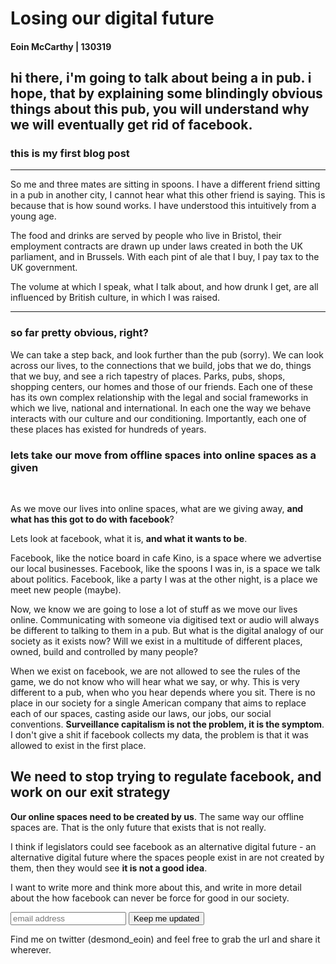 # Losing our digital future

#### Eoin McCarthy | 130319

## hi there, i'm going to talk about being a in pub. i hope, that by explaining some blindingly obvious things about this pub, you will understand why we will eventually get rid of facebook.

### this is my first blog post

---

So me and three mates are sitting in spoons. I have a different friend sitting in a pub in another city, I cannot hear what this other friend is saying. This is because that is how sound works. I have understood this intuitively from a young age.

The food and drinks are served by people who live in Bristol, their employment contracts are drawn up under laws created in both the UK parliament, and in Brussels. With each pint of ale that I buy, I pay tax to the UK government.

The volume at which I speak, what I talk about, and how drunk I get, are all influenced by British culture, in which I was raised.

---

### so far pretty obvious, right?

We can take a step back, and look further than the pub (sorry). We can look across our lives, to the connections that we build, jobs that we do, things that we buy, and see a rich tapestry of places. Parks, pubs, shops, shopping centers, our homes and those of our friends. Each one of these has its own complex relationship with the legal and social frameworks in which we live, national and international. In each one the way we behave interacts with our culture and our conditioning. Importantly, each one of these places has existed for hundreds of years.


### lets take our move from offline spaces into online spaces as a given

</br>

As we move our lives into online spaces, what are we giving away, **and what has this got to do with facebook**?

Lets look at facebook, what it is, **and what it wants to be**.

Facebook, like the notice board in cafe Kino, is a space where we advertise our local businesses.
Facebook, like the spoons I was in, is a space we talk about politics. Facebook, like a party I was at the other night, is a place we meet new people (maybe).

Now, we know we are going to lose a lot of stuff as we move our lives online. Communicating with someone via digitised text or audio will always be different to talking to them in a pub. But what is the digital analogy of our society as it exists now? Will we exist in a multitude of different places, owned, build and controlled by many people?

When we exist on facebook, we are not allowed to see the rules of the game, we do not know who will hear what we say, or why. This is very different to a pub, when who you hear depends where you sit. There is no place in our society for a single American company that aims to replace each of our spaces, casting aside our laws, our jobs, our social conventions. **Surveillance capitalism is not the problem, it is the symptom**. I don't give a shit if facebook collects my data, the problem is that it was allowed to exist in the first place.

## We need to stop trying to regulate facebook, and work on our exit strategy

**Our online spaces need to be created by us**. The same way our offline spaces are. That is the only future that exists that is not really.

I think if legislators could see facebook as an alternative digital future - an alternative digital future where the spaces people exist in are not created by them, then they would see **it is not a good idea**.

I want to write more and think more about this, and write in more detail about the how facebook can never be force for good in our society.

<form>
  <input type="text" name="email" placeholder="email address"/>
  <input type="submit" value="Keep me updated"/>
</form>

Find me on twitter (desmond_eoin) and feel free to grab the url and share it wherever.
